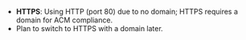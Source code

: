 - **HTTPS**: Using HTTP (port 80) due to no domain; HTTPS requires a domain for ACM compliance.
- Plan to switch to HTTPS with a domain later.
